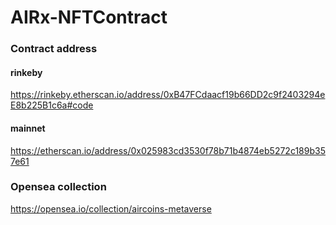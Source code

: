 # AIRx-NFTContract

### Contract address 
#### rinkeby
https://rinkeby.etherscan.io/address/0xB47FCdaacf19b66DD2c9f2403294eE8b225B1c6a#code

#### mainnet
https://etherscan.io/address/0x025983cd3530f78b71b4874eb5272c189b357e61

### Opensea collection
https://opensea.io/collection/aircoins-metaverse

